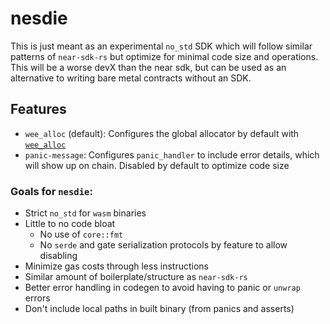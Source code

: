 # nesdie

This is just meant as an experimental `no_std` SDK which will follow similar patterns of `near-sdk-rs` but optimize for minimal code size and operations. This will be a worse devX than the near sdk, but can be used as an alternative to writing bare metal contracts without an SDK.

## Features

- `wee_alloc` (default): Configures the global allocator by default with [`wee_alloc`](https://github.com/rustwasm/wee_alloc)
- `panic-message`: Configures `panic_handler` to include error details, which will show up on chain. Disabled by default to optimize code size

### Goals for `nesdie`:

- Strict `no_std` for `wasm` binaries
- Little to no code bloat
  - No use of `core::fmt`
  - No `serde` and gate serialization protocols by feature to allow disabling
- Minimize gas costs through less instructions
- Similar amount of boilerplate/structure as `near-sdk-rs` 
- Better error handling in codegen to avoid having to panic or `unwrap` errors
- Don't include local paths in built binary (from panics and asserts)
